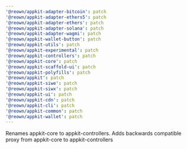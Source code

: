 ```yaml
---
'@reown/appkit-adapter-bitcoin': patch
'@reown/appkit-adapter-ethers5': patch
'@reown/appkit-adapter-ethers': patch
'@reown/appkit-adapter-solana': patch
'@reown/appkit-adapter-wagmi': patch
'@reown/appkit-wallet-button': patch
'@reown/appkit-utils': patch
'@reown/appkit-experimental': patch
'@reown/appkit-controllers': patch
'@reown/appkit-core': patch
'@reown/appkit-scaffold-ui': patch
'@reown/appkit-polyfills': patch
'@reown/appkit': patch
'@reown/appkit-siwe': patch
'@reown/appkit-siwx': patch
'@reown/appkit-ui': patch
'@reown/appkit-cdn': patch
'@reown/appkit-cli': patch
'@reown/appkit-common': patch
'@reown/appkit-wallet': patch
---
```


Renames appkit-core to appkit-controllers. Adds backwards compatible proxy from appkit-core to appkit-controllers
